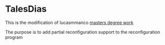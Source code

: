 # TalesDias
This is the modification of lucasmmanco [masters degree work](https://github.com/lucasmmanco/msc_lmanco)

The purpose is to add partial reconfiguration support to the reconfiguration program


